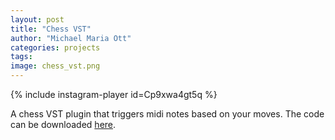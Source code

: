 ```yaml
---
layout: post
title: "Chess VST"
author: "Michael Maria Ott"
categories: projects
tags: 
image: chess_vst.png
---
```

{% include instagram-player id=Cp9xwa4gt5q %}

A chess VST plugin that triggers midi notes based on your moves. The code can be downloaded [here](https://github.com/michaelmariaott/chessvst). 

